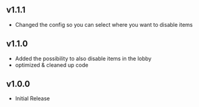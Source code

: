 ## v1.1.1

- Changed the config so you can select where you want to disable items

## v1.1.0

- Added the possibility to also disable items in the lobby
- optimized & cleaned up code

## v1.0.0

- Initial Release
